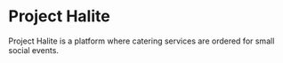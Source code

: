 # Project Halite

Project Halite is a platform where catering services are ordered for small social events.
